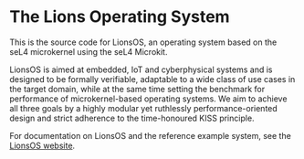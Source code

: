 <!--
     Copyright 2024, UNSW
     SPDX-License-Identifier: CC-BY-SA-4.0
-->

# The Lions Operating System

This is the source code for LionsOS, an operating system based on the
seL4 microkernel using the seL4 Microkit.

LionsOS is aimed at embedded, IoT and cyberphysical systems and is designed to
be formally verifiable, adaptable to a wide class of use cases in the target
domain, while at the same time setting the benchmark for performance of
microkernel-based operating systems. We aim to achieve all three goals by a
highly modular yet ruthlessly performance-oriented design and strict adherence
to the time-honoured KISS principle.

For documentation on LionsOS and the reference example system, see the
[LionsOS website](https://lionsos.org).

